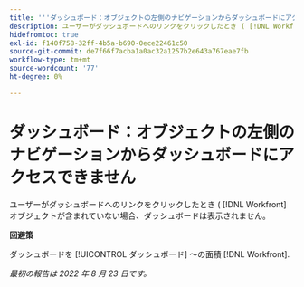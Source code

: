 ```yaml
---
title: '''ダッシュボード：オブジェクトの左側のナビゲーションからダッシュボードにアクセスできません'
description: ユーザーがダッシュボードへのリンクをクリックしたとき ( [!DNL Workfront] オブジェクトが含まれていない場合、ダッシュボードは表示されません。
hidefromtoc: true
exl-id: f140f758-32ff-4b5a-b690-0ece22461c50
source-git-commit: de7f66f7acba1a0ac32a1257b2e643a767eae7fb
workflow-type: tm+mt
source-wordcount: '77'
ht-degree: 0%

---
```


# ダッシュボード：オブジェクトの左側のナビゲーションからダッシュボードにアクセスできません

ユーザーがダッシュボードへのリンクをクリックしたとき ( [!DNL Workfront] オブジェクトが含まれていない場合、ダッシュボードは表示されません。

**回避策**

ダッシュボードを [!UICONTROL ダッシュボード] ～の面積 [!DNL Workfront].

_最初の報告は 2022 年 8 月 23 日です。_
